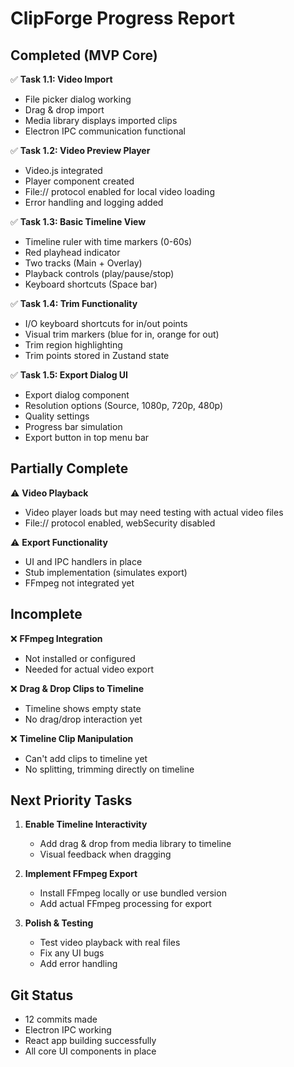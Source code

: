 # ClipForge Progress Report

## Completed (MVP Core)

✅ **Task 1.1: Video Import**
- File picker dialog working
- Drag & drop import
- Media library displays imported clips
- Electron IPC communication functional

✅ **Task 1.2: Video Preview Player**
- Video.js integrated
- Player component created
- File:// protocol enabled for local video loading
- Error handling and logging added

✅ **Task 1.3: Basic Timeline View**
- Timeline ruler with time markers (0-60s)
- Red playhead indicator
- Two tracks (Main + Overlay)
- Playback controls (play/pause/stop)
- Keyboard shortcuts (Space bar)

✅ **Task 1.4: Trim Functionality**
- I/O keyboard shortcuts for in/out points
- Visual trim markers (blue for in, orange for out)
- Trim region highlighting
- Trim points stored in Zustand state

✅ **Task 1.5: Export Dialog UI**
- Export dialog component
- Resolution options (Source, 1080p, 720p, 480p)
- Quality settings
- Progress bar simulation
- Export button in top menu bar

## Partially Complete

⚠️ **Video Playback**
- Video player loads but may need testing with actual video files
- File:// protocol enabled, webSecurity disabled

⚠️ **Export Functionality**
- UI and IPC handlers in place
- Stub implementation (simulates export)
- FFmpeg not integrated yet

## Incomplete

❌ **FFmpeg Integration**
- Not installed or configured
- Needed for actual video export

❌ **Drag & Drop Clips to Timeline**
- Timeline shows empty state
- No drag/drop interaction yet

❌ **Timeline Clip Manipulation**
- Can't add clips to timeline yet
- No splitting, trimming directly on timeline

## Next Priority Tasks

1. **Enable Timeline Interactivity**
   - Add drag & drop from media library to timeline
   - Visual feedback when dragging

2. **Implement FFmpeg Export**
   - Install FFmpeg locally or use bundled version
   - Add actual FFmpeg processing for export

3. **Polish & Testing**
   - Test video playback with real files
   - Fix any UI bugs
   - Add error handling

## Git Status
- 12 commits made
- Electron IPC working
- React app building successfully
- All core UI components in place

